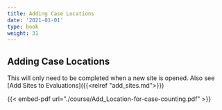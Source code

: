 ```yaml
---
title: Adding Case Locations
date: '2021-01-01'
type: book
weight: 31
---
```



## Adding Case Locations

This will only need to be completed when a new site is opened. Also see [Add Sites to Evaluations]({{<relref "add_sites.md">}})

{{< embed-pdf url="./course/Add_Location-for-case-counting.pdf" >}}


